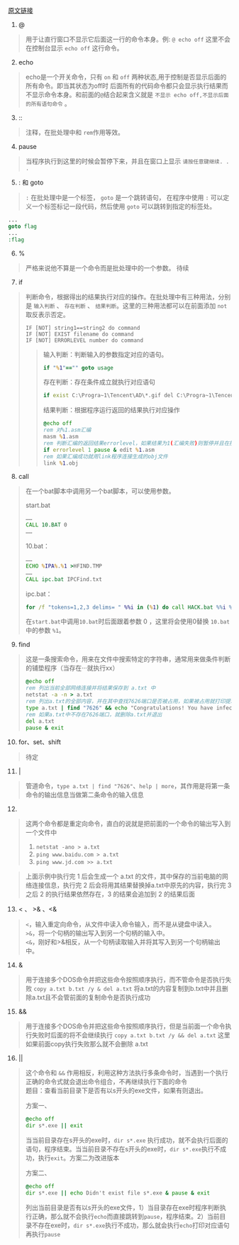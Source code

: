 [原文链接](https://www.cnblogs.com/s1ihome/archive/2009/01/15/batTutorial.html)

1. @ 
> 用于让直行窗口不显示它后面这一行的命令本身。例: `@ echo off` 这里不会在控制台显示 `echo off` 这行命令。

2. echo 
> echo是一个开关命令，只有 `on` 和 `off` 两种状态,用于控制是否显示后面的所有命令。即当其状态为off时 后面所有的代码命令都只会显示执行结果而不显示命令本身。和前面的`@`结合起来含义就是 `不显示 echo off,不显示后面的所有语句命令` 。

3. ::
> 注释，在批处理中和 `rem`作用等效。

4. pause
> 当程序执行到这里的时候会暂停下来，并且在窗口上显示 `请按任意键继续. . .`

5. : 和 goto
> `:` 在批处理中是一个标签， `goto` 是一个跳转语句， 在程序中使用 `:` 可以定义一个标签标记一段代码，然后使用 `goto` 可以跳转到指定的标签处。
```bat
...
goto flag
...
:flag
```

6. %
> 严格来说他不算是一个命令而是批处理中的一个参数。 待续

7. if
> 判断命令，根据得出的结果执行对应的操作。在批处理中有三种用法，分别是 `输入判断` 、 `存在判断` 、 `结果判断`。这里的三种用法都可以在前面添加 `not`取反表示否定。
> ```
> IF [NOT] string1==string2 do command
> IF [NOT] EXIST filename do command
> IF [NOT] ERRORLEVEL number do command
> ```
>> 输入判断：判断输入的参数指定对应的语句。
>> ```bat 
>> if "%1"=="" goto usage
>> ```
>>
>> 存在判断：存在条件成立就执行对应语句
>> ```bat 
>> if exist C:\Progra~1\Tencent\AD\*.gif del C:\Progra~1\Tencent\AD\*.gif 
>>```
>>
>> 结果判断：根据程序运行返回的结果执行对应操作
>> ```bat 
>> @echo off 
>> rem 对%1.asm汇编
>> masm %1.asm
>> rem 判断汇编的返回结果errorlevel，如果结果为1(汇编失败)则暂停并且在按任意键后进入编辑界面
>> if errorlevel 1 pause & edit %1.asm
>> rem 如果汇编成功就用link程序连接生成的obj文件
>> link %1.obj
>> ```

8. call
> 在一个bat脚本中调用另一个bat脚本，可以使用参数。  
>
> start.bat
> ```bat
> ……
> CALL 10.BAT 0
> ……
> ```
>
> 10.bat：
> ```bat
> ……
> ECHO %IPA%.%1 >HFIND.TMP
> ……
> CALL ipc.bat IPCFind.txt
> ```
>
> ipc.bat：
> ```bat
> for /f "tokens=1,2,3 delims= " %%i in (%1) do call HACK.bat %%i %%j %%k
> ```
> 在`start.bat`中调用`10.bat`时后面跟着参数 0 ，这里将会使用0替换 `10.bat`中的参数 `%1`。

9. find
> 这是一条搜索命令，用来在文件中搜索特定的字符串，通常用来做条件判断的铺垫程序（当存在···就执行xx）
> ```bat
> @echo off
> rem 列出当前全部网络连接并将结果保存到 a.txt 中
> netstat -a -n > a.txt
> rem 列出a.txt的全部内容，并在其中查找7626端口是否被占用，如果被占用就打印提示信息
> type a.txt | find "7626" && echo "Congratulations! You have infected GLACIER!"
> rem 如果a.txt中不存在7626端口，就删除a.txt并退出
> del a.txt
> pause & exit
> ```

10. for、set、shift
> 待定

11. |
> 管道命令，`type a.txt | find "7626"`、`help | more`，其作用是将第一条命令的输出信息当做第二条命令的输入信息

12. > >>
> 这两个命令都是重定向命令，直白的说就是把前面的一个命令的输出写入到一个文件中
> 1) `netstat -ano > a.txt` 
> 2) `ping www.baidu.com > a.txt`
> 3) `ping www.jd.com >> a.txt`     

>上面示例中执行完 1 后会生成一个 a.txt 的文件，其中保存的当前电脑的网络连接信息，执行完 2 后会将用其结果替换掉a.txt中原先的内容，执行完 3 之后 2 的执行结果依然存在，3 的结果会追加到 2 的结果后面

13. < 、 >& 、<& 
> `<`，输入重定向命令，从文件中读入命令输入，而不是从键盘中读入。     
> `>&`，将一个句柄的输出写入到另一个句柄的输入中。       
> `<&`，刚好和>&相反，从一个句柄读取输入并将其写入到另一个句柄输出中。        

14. &
> 用于连接多个DOS命令并把这些命令按照顺序执行，而不管命令是否执行失败
> `copy a.txt b.txt /y & del a.txt` 将a.txt的内容复制到b.txt中并且删除a.txt且不会管前面的复制命令是否执行成功

15. &&
> 用于连接多个DOS命令并把这些命令按照顺序执行，但是当前面一个命令执行失败时后面的将不会继续执行
> `copy a.txt b.txt /y && del a.txt` 这里如果前面copy执行失败那么就不会删除 a.txt

16. ||
> 这个命令和 `&&` 作用相反，利用这种方法执行多条命令时，当遇到一个执行正确的命令式就会退出命令组合，不再继续执行下面的命令      
> 题目：查看当前目录下是否有以s开头的exe文件，如果有则退出。    
>
> 方案一、
> ```bat
> @echo off
> dir s*.exe || exit
> ```
> 当当前目录存在s开头的exe时，`dir s*.exe` 执行成功，就不会执行后面的语句，程序结束。当当前目录不存在s开头的exe时，`dir s*.exe`执行不成功，执行`exit`。方案二为改进版本    
>
> 方案二、
> ```bat
> @echo off
> dir s*.exe || echo Didn't exist file s*.exe & pause & exit
> ```
> 列出当前目录是否有以s开头的exe文件，1）当目录存在exe时程序判断执行正确，那么就不会执行`echo`而直接跳转到`pause`，程序结束。2）当前目录不存在exe时，`dir s*.exe`执行不成功，那么就会执行`echo`打印对应语句再执行`pause`